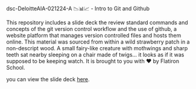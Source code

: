 dsc-DeloitteAIA-021224-A 📉📊📈 - Intro to Git and Github

This repository includes a slide deck the review standard commands and concepts of the git version control workflow and the use of github, a website platform that manages version controlled files and hosts them online. This material was sourced from within a wild strawberry patch in a non-descript wood. A small fairy-like creature with mothwings and sharp teeth sat nearby sleeping on a chair made of twigs... it looks as if it was supposed to be keeping watch. It is brought to you with ❤️ by Flatiron School.

you can view the slide deck [here](https://docs.google.com/presentation/d/1byHq_f-vlgiziX0QF6T18XGwQDoid3fHkKcyFAlT02E/edit?usp=sharing).
